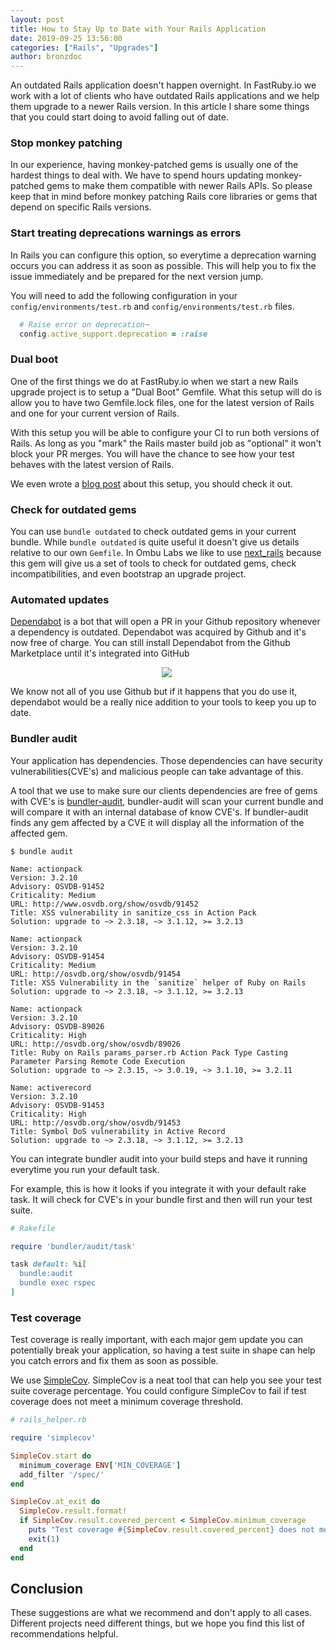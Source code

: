 ```yaml
---
layout: post
title: How to Stay Up to Date with Your Rails Application
date: 2019-09-25 13:56:00
categories: ["Rails", "Upgrades"]
author: bronzdoc
---
```


An outdated Rails application doesn't happen overnight. In FastRuby.io we work with a lot of clients who have outdated Rails applications and we help them upgrade to a newer Rails version. In this article I share some things that you could start doing to avoid falling out of date.

<!--more-->

### Stop monkey patching

In our experience, having monkey-patched gems is usually one of the hardest things to deal with. We have to spend hours updating monkey-patched gems to make them compatible with newer Rails APIs. So please keep that in mind before monkey patching Rails core libraries or gems that depend on specific Rails versions.

### Start treating deprecations warnings as errors

In Rails you can configure this option, so everytime a deprecation warning occurs you can address it as soon as possible.
This will help you to fix the issue immediately and be prepared for the next version jump.

You will need to add the following configuration in your `config/environments/test.rb` and `config/environments/test.rb` files.

```ruby
  # Raise error on deprecation¬
  config.active_support.deprecation = :raise
```

### Dual boot

One of the first things we do at FastRuby.io when we start a new Rails upgrade project is to setup a "Dual Boot" Gemfile.
What this setup will do is allow you to have two Gemfile.lock files, one for the latest version of Rails and one for your current version of Rails.

With this setup you will be able to configure your CI to run both versions of Rails. As long as you "mark" the Rails master build job as "optional" it won't block your PR merges. You will have the chance to see how your test behaves with the latest version of Rails.

We even wrote a [blog post](https://www.fastruby.io/blog/upgrade-rails/dual-boot/dual-boot-with-rails-6-0-beta.html) about this setup, you should check it out.

### Check for outdated gems

You can use `bundle outdated` to check outdated gems in your current bundle. While `bundle outdated` is quite useful it doesn't give us details relative to our own `Gemfile`. In Ombu Labs we like to use  [next_rails](https://rubygems.org/gems/next_rails/versions/1.0.0) because this gem will give us a set of tools to check for outdated gems, check incompatibilities, and even bootstrap an upgrade project.

### Automated updates
[Dependabot](https://dependabot.com/) is a bot that will open a PR in your Github repository whenever a dependency is outdated. Dependabot was acquired by Github and it's now free of charge.
You can still install Dependabot from the Github Marketplace until it's integrated into GitHub

<div style="text-align: center; width: 500px;">
  <img src="/blog/assets/images/dependabot/dependabot.png">
</div>

We know not all of you use Github but if it happens that you do use it, dependabot would be a really nice addition to your tools to keep you up to date.

### Bundler audit

Your application has dependencies. Those dependencies can have security vulnerabilities(CVE's) and malicious people can take advantage of this.

A tool that we use to make sure our clients dependencies are free of gems with CVE's is [bundler-audit](https://github.com/rubysec/bundler-audit), bundler-audit will scan your current bundle and will compare it with an internal database of know CVE's. If bundler-audit finds any gem affected by a CVE it will display all the information of the affected gem.

```shell
$ bundle audit

Name: actionpack
Version: 3.2.10
Advisory: OSVDB-91452
Criticality: Medium
URL: http://www.osvdb.org/show/osvdb/91452
Title: XSS vulnerability in sanitize_css in Action Pack
Solution: upgrade to ~> 2.3.18, ~> 3.1.12, >= 3.2.13

Name: actionpack
Version: 3.2.10
Advisory: OSVDB-91454
Criticality: Medium
URL: http://osvdb.org/show/osvdb/91454
Title: XSS Vulnerability in the `sanitize` helper of Ruby on Rails
Solution: upgrade to ~> 2.3.18, ~> 3.1.12, >= 3.2.13

Name: actionpack
Version: 3.2.10
Advisory: OSVDB-89026
Criticality: High
URL: http://osvdb.org/show/osvdb/89026
Title: Ruby on Rails params_parser.rb Action Pack Type Casting Parameter Parsing Remote Code Execution
Solution: upgrade to ~> 2.3.15, ~> 3.0.19, ~> 3.1.10, >= 3.2.11

Name: activerecord
Version: 3.2.10
Advisory: OSVDB-91453
Criticality: High
URL: http://osvdb.org/show/osvdb/91453
Title: Symbol DoS vulnerability in Active Record
Solution: upgrade to ~> 2.3.18, ~> 3.1.12, >= 3.2.13

```

You can integrate bundler audit into your build steps and have it running everytime you run your default task.

For example, this is how it looks if you integrate it with your default rake task. It will check for CVE's in your bundle first and then will run your test suite.

```ruby
# Rakefile

require 'bundler/audit/task'

task default: %i[
  bundle:audit
  bundle exec rspec
]
```

### Test coverage

Test coverage is really important, with each major gem update you can potentially break your application, so having a test suite in shape can help you catch errors and fix them as soon as possible.

We use [SimpleCov](https://github.com/colszowka/simplecov). SimpleCov is a neat tool that can help you see your test suite coverage percentage.
You could configure SimpleCov to fail if test coverage does not meet a minimum coverage threshold.

```ruby
# rails_helper.rb

require 'simplecov'

SimpleCov.start do
  minimum_coverage ENV['MIN_COVERAGE']
  add_filter '/spec/'
end

SimpleCov.at_exit do
  SimpleCov.result.format!
  if SimpleCov.result.covered_percent < SimpleCov.minimum_coverage
    puts "Test coverage #{SimpleCov.result.covered_percent} does not met the minimum coverage #{treshold SimpleCov.minimum_coverage}"
    exit(1)
  end
end
```

## Conclusion

These suggestions are what we recommend and don't apply to all cases. Different projects need different things, but we hope you find this list of recommendations helpful.
